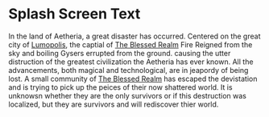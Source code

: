 # Splash Screen Text
In the land of Aetheria, a great disaster has occurred. Centered on the great city of [Lumopolis](../World/Locations/Solaris/Old-World/The-Blessed-Realm/Lumopolis.md), the captial of [The Blessed Realm](../Locations/Solaris/Old-World/The-Blessed-Realm/0-The-Blessed-Realm.md) Fire Reigned from the sky and boiling Gysers errupted from the ground. causing the utter distruction of the greatest civilization the Aetheria has ever known. All the advancements, both magical and technological, are in jeapordy of being lost. A small community of [The Blessed Realm](../Locations/Solaris/Old-World/The-Blessed-Realm/0-The-Blessed-Realm.md) has escaped the devistation and is trying to pick up the peices of their now shattered world. It is unknowsn whether they are the only survivors or if this destruction was localized, but they are survivors and will rediscover thier world.